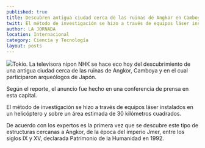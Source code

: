 ```yaml
---
published: true
title: Descubren antigua ciudad cerca de las ruinas de Angkor en Camboya
twitt: El método de investigación se hizo a través de equipos láser instalados en un helicóptero y sobre un área estimada de 30 kilómetros cuadrados
author: LA JORNADA
location: Internacional
category: Ciencia y Tecnología
layout: posts
---
```


![](http://i.imgur.com/ypvnvB8m.jpg)Tokio. La televisora nipon NHK se hace eco hoy del descubrimiento de una antigua ciudad cerca de las ruinas de Angkor, Camboya y en el cual participaron arqueólogos de Japón.

Según el reporte, el anuncio fue hecho en una conferencia de prensa en esta capital.

El método de investigación se hizo a través de equipos láser instalados en un helicóptero y sobre un área estimada de 30 kilómetros cuadrados.

De acuerdo con los expertos es la primera vez que se descubre este tipo de estructuras cercanas a Angkor, de la época del imperio Jmer, entre los siglos IX y XV, declarada Patrimonio de la Humanidad en 1992.
